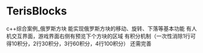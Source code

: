 # TerisBlocks
c++综合案例_俄罗斯方块
能实现俄罗斯方块的移动、旋转、下落等基本功能
有人机交互界面，游戏界面右侧有预览下个方块的区域
有积分机制（一次性消除1行可得10积分，2行30积分，3行60积分，4行100积分）
还需完善
